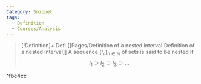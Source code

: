 ```yaml
---
Category: Snippet
tags:
  - Definition
  - Courses/Analysis
---
```

> [!Definition]+ Def: [[Pages/Definition of a nested interval|Definition of a nested interval]]
> A sequence $(I_{n})_{n\in\mathbb{N}}$ of sets is said to be nested if
> $$I_{1} \supset I_{2} \supset I_{3} \supset \dots $$

^fbc4cc
